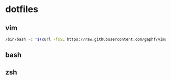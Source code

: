 # dotfiles

## vim

```zsh
/bin/bash -c "$(curl -fsSL https://raw.githubusercontent.com/gaphf/vimsetup/main/vimsetup.sh)"
```

## bash

## zsh
